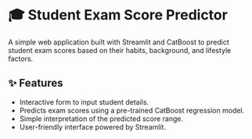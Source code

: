 # 🎓 Student Exam Score Predictor

A simple web application built with Streamlit and CatBoost to predict student exam scores based on their habits, background, and lifestyle factors.

## ✨ Features

* Interactive form to input student details.
* Predicts exam scores using a pre-trained CatBoost regression model.
* Simple interpretation of the predicted score range.
* User-friendly interface powered by Streamlit.

